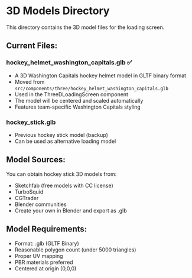 # 3D Models Directory

This directory contains the 3D model files for the loading screen.

## Current Files:

### hockey_helmet_washington_capitals.glb ✅
- A 3D Washington Capitals hockey helmet model in GLTF binary format  
- Moved from `src/components/three/hockey_helmet_washington_capitals.glb`
- Used in the ThreeDLoadingScreen component
- The model will be centered and scaled automatically
- Features team-specific Washington Capitals styling

### hockey_stick.glb 
- Previous hockey stick model (backup)
- Can be used as alternative loading model

## Model Sources:
You can obtain hockey stick 3D models from:
- Sketchfab (free models with CC license)
- TurboSquid
- CGTrader
- Blender communities
- Create your own in Blender and export as .glb

## Model Requirements:
- Format: .glb (GLTF Binary)
- Reasonable polygon count (under 5000 triangles)
- Proper UV mapping
- PBR materials preferred
- Centered at origin (0,0,0)